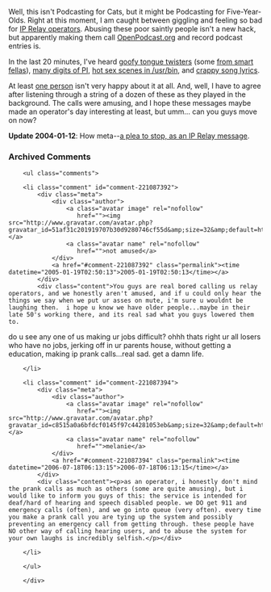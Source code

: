 Well, this isn't Podcasting for Cats, but it might be Podcasting for Five-Year-Olds.  Right at this moment, I am caught between giggling and feeling so bad for [IP Relay operators][iprelay].  Abusing these poor saintly people isn't a new hack, but apparently making them call [OpenPodcast.org][openpodcast] and record podcast entries is.  

In the last 20 minutes, I've heard [goofy tongue twisters][op540] (some [from smart fellas][op528]), [many digits of PI][op522], [hot sex scenes in /usr/bin][op517], and [crappy song lyrics][op532].

At least [one person][guy] isn't very happy about it at all.  And, well, I have to agree after listening through a string of a dozen of these as they played in the background.  The calls were amusing, and I hope these messages maybe made an operator's day interesting at least, but umm...  can you guys move on now?

**Update 2004-01-12**:  How meta--[a plea to stop, as an IP Relay message](http://openpodcast.org.nyud.net:8090/media/2005/1/12/openpodcast_611.mp3).

[op532]: http://openpodcast.org.nyud.net:8090/media/2005/1/8/openpodcast_532.mp3
[op517]: http://openpodcast.org.nyud.net:8090/media/2005/1/8/openpodcast_517.mp3
[op522]: http://openpodcast.org.nyud.net:8090/media/2005/1/8/openpodcast_522.mp3
[op528]: http://openpodcast.org.nyud.net:8090/media/2005/1/8/openpodcast_528.mp3
[op540]: http://openpodcast.org.nyud.net:8090/media/2005/1/8/openpodcast_540.mp3
[guy]: http://openpodcast.org.nyud.net:8090/media/2005/1/8/openpodcast_534.mp3
[openpodcast]: http://www.openpodcast.org/archive/
[iprelay]: http://george.hotelling.net/90percent/geekery/ip_relay_calls.php

<div id="comments" class="comments archived-comments">
            <h3>Archived Comments</h3>
            
        <ul class="comments">
            
        <li class="comment" id="comment-221087392">
            <div class="meta">
                <div class="author">
                    <a class="avatar image" rel="nofollow" 
                       href=""><img src="http://www.gravatar.com/avatar.php?gravatar_id=51af31c201919707b30d9280746cf55d&amp;size=32&amp;default=http://mediacdn.disqus.com/1320279820/images/noavatar32.png"/></a>
                    <a class="avatar name" rel="nofollow" 
                       href="">not amused</a>
                </div>
                <a href="#comment-221087392" class="permalink"><time datetime="2005-01-19T02:50:13">2005-01-19T02:50:13</time></a>
            </div>
            <div class="content">You guys are real bored calling us relay operators, and we honestly aren't amused, and if u could only hear the things we say when we put ur asses on mute, i'm sure u wouldnt be laughing then.  i hope u know we have older people...maybe in their late 50's working there, and its real sad what you guys lowered them to.  
do u see any one of us making ur jobs difficult? ohhh thats right ur all losers who have no jobs, jerking off in ur parents house, without getting a education, making ip prank calls...real sad. 
get a damn life.</div>
            
        </li>
    
        <li class="comment" id="comment-221087394">
            <div class="meta">
                <div class="author">
                    <a class="avatar image" rel="nofollow" 
                       href=""><img src="http://www.gravatar.com/avatar.php?gravatar_id=c8515a0a6bfdcf0145f97c44281053eb&amp;size=32&amp;default=http://mediacdn.disqus.com/1320279820/images/noavatar32.png"/></a>
                    <a class="avatar name" rel="nofollow" 
                       href="">melanie</a>
                </div>
                <a href="#comment-221087394" class="permalink"><time datetime="2006-07-18T06:13:15">2006-07-18T06:13:15</time></a>
            </div>
            <div class="content"><p>as an operator, i honestly don't mind the prank calls as much as others (some are quite amusing), but i would like to inform you guys of this: the service is intended for deaf/hard of hearing and speech disabled people. we DO get 911 and emergency calls (often), and we go into queue (very often). every time you make a prank call you are tying up the system and possibly preventing an emergency call from getting through. these people have NO other way of calling hearing users, and to abuse the system for your own laughs is incredibly selfish.</p></div>
            
        </li>
    
        </ul>
    
        </div>
    